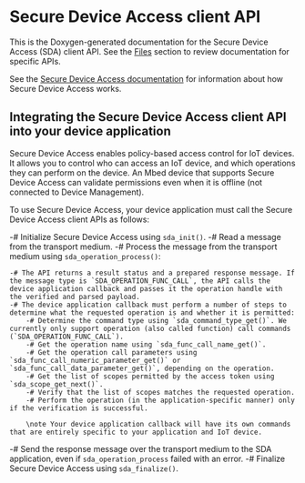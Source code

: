 # Secure Device Access client API

This is the Doxygen-generated documentation for the Secure Device Access (SDA) client API. See the [Files](files.html) section to review documentation for specific APIs.

See the [Secure Device Access documentation](https://www.pelion.com/docs/device-management/latest/sda/index.html) for information about how Secure Device Access works.

## Integrating the Secure Device Access client API into your device application

Secure Device Access enables policy-based access control for IoT devices. It allows you to control who can access an IoT device, and which operations they can perform on the device. An Mbed device that supports Secure Device Access can validate permissions even when it is offline (not connected to Device Management).

To use Secure Device Access, your device application must call the Secure Device Access client APIs as follows:

-# Initialize Secure Device Access using `sda_init()`.
-# Read a message from the transport medium.
-# Process the message from the transport medium using `sda_operation_process()`:

    -# The API returns a result status and a prepared response message. If the message type is `SDA_OPERATION_FUNC_CALL`, the API calls the device application callback and passes it the operation handle with the verified and parsed payload.
    -# The device application callback must perform a number of steps to determine what the requested operation is and whether it is permitted:
        -# Determine the command type using `sda_command_type_get()`. We currently only support operation (also called function) call commands (`SDA_OPERATION_FUNC_CALL`).
        -# Get the operation name using `sda_func_call_name_get()`.
        -# Get the operation call parameters using `sda_func_call_numeric_parameter_get()` or `sda_func_call_data_parameter_get()`, depending on the operation.
        -# Get the list of scopes permitted by the access token using `sda_scope_get_next()`.
        -# Verify that the list of scopes matches the requested operation.
        -# Perform the operation (in the application-specific manner) only if the verification is successful.

        \note Your device application callback will have its own commands that are entirely specific to your application and IoT device.

-# Send the response message over the transport medium to the SDA application, even if `sda_operation_process` failed with an error.
-# Finalize Secure Device Access using `sda_finalize()`.
